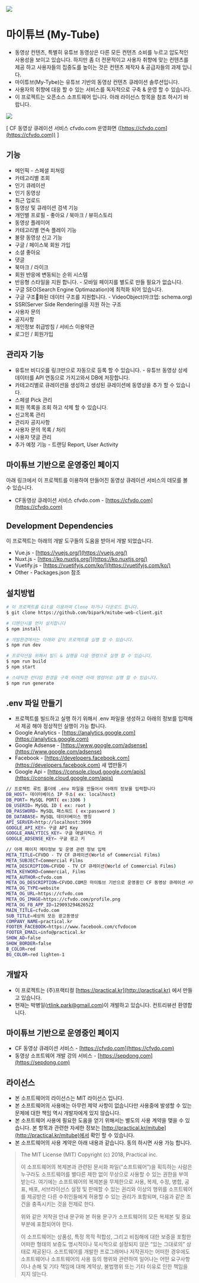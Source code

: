 ![](https://s3.ap-northeast-2.amazonaws.com/rtlink/mitube-icon.png)

# 마이튜브 (My-Tube)

* 동영상 컨텐츠, 특별히 유튜브 동영상은 다른 모든 컨텐츠 소비를 누르고 압도적인 사용성을 보이고 있습니다. 하지만 좀 더 전문적이고 사용자 취향에 맞는 컨텐츠를 제공 하고 사용자들의 집중도를 높이는 것은 컨텐츠 제작자 & 공급자들의 과제 입니다.   
* 마이튜브(My-Tybe)는 유튜브 기반의 동영상 컨텐츠 큐레이션 솔루션입니다.
* 사용자의 취향에 대응 할 수 있는 서비스를 독자적으로 구축 & 운영 할 수 있습니다.
* 이 프로젝트는 오픈소스 소프트웨어 입니다. 아래 라이선스 항목을 참조 하시기 바랍니다.  


![](https://s3.ap-northeast-2.amazonaws.com/rtlink/v1-front.jpg)

[ CF 동영상 큐레이션 서비스 cfvdo.com 운영화면 ([https://cfvdo.com](https://cfvdo.com)) ]

## 기능
* 메인픽 - 스페셜 피쳐링
* 카테고리별 조회
* 인기 큐레이션
* 인기 동영상
* 최근 업로드
* 동영상 및 큐레이션 검색 기능
* 개인별 프로필 - 좋아요 / 북마크 / 뷰히스토리
* 동영상 플레이어
* 카테고리별 연속 플레이 기능
* 불량 동영상 신고 기능
* 구글 / 페이스북 회원 가입
* 소셜 좋아요
* 댓글
* 북마크 / 라이크 
* 회원 반응에 변동되는 순위 시스템
* 반응형 스타일을 지원 합니다. - 모바일 페이지를 별도로 만들 필요가 없습니다.
* 구글 SEO(Search Engine Optimazation)에 최적화 되어 있습니다.
* 구글 구조화된 데이터 구조를 지원합니다. - VideoObject(마크업: schema.org)
* SSR(Server Side Rendering)을 지원 하는 구조
* 사용자 문의
* 공지사항
* 개인정보 취급방침 / 서비스 이용약관
* 로그인 / 회원가입

## 관리자 기능  
* 유튜브 비디오를 링크만으로 자동으로 등록 할 수 있습니다. - 유튜브 동영상 상세 데이터를 API 연동으로 가지고와서 DB에 저장합니다.
* 카테고리별로 큐레이션을 생성하고 생성된 큐레이션에 동영상을 추가 할 수 있습니다.  
* 스페셜 Pick 관리 
* 회원 목록을 조회 하고 삭제 할 수 있습니다.
* 신고목록 관리
* 관리자 공지사항
* 사용자 문의 목록 / 처리
* 사용자 댓글 관리
* 추가 예정 기능 - 트랜딩 Report, User Activity


## 마이튜브 기반으로 운영중인 페이지  
아래 링크에서 이 프로젝트를 이용하여 만들어진 동영상 큐레이션 서비스의 데모를 볼 수 있습니다.

* CF동영상 큐레이션 서비스 cfvdo.com - [https://cfvdo.com](https://cfvdo.com)

## Development Dependencies
이 프로젝트는 아래의 개발 도구들의 도움을 받아서 개발 되었습니다.

* Vue.js - [https://vuejs.org/](https://vuejs.org/)
* Nuxt.js - [https://ko.nuxtjs.org/](https://ko.nuxtjs.org/)
* Vuetify.js - [https://vuetifyjs.com/ko/](https://vuetifyjs.com/ko/)
* Other - Packages.json 참조 


## 설치방법


``` bash
# 이 프로젝트를 Git을 이용하여 Clone 하거나 다운로드 합니다.
$ git clone https://github.com/bipark/mitube-web-client.git

# 디펜던시를 먼저 설치합니다
$ npm install

# 개발환경에서는 아래와 같이 프로젝트를 실행 할 수 있습니다.
$ npm run dev

# 프로덕션을 위해서 빌드 & 실행을 다음 명령으로 실행 할 수 있습니다.
$ npm run build
$ npm start

# 스태틱한 런타임 환경을 구축 하려면 아래 명령어로 실행 할 수 있습니다.
$ npm run generate
```

## .env 파일 만들기
* 프로젝트를 빌드하고 실행 하기 위해서 .env 파일을 생성하고 아래의 정보를 입력해서 제공 해야 정상적인 실행이 가능 합니다.
* Google Analytics - [https://analytics.google.com](https://analytics.google.com)
* Google Adsense - [https://www.google.com/adsense](https://www.google.com/adsense)
* Facebook - [https://developers.facebook.com](https://developers.facebook.com) 새 앱만들기
* Google Api - [https://console.cloud.google.com/apis](https://console.cloud.google.com/apis)

``` bash
// 프로젝트 루트 폴더에 .env 파일을 만들어서 아래의 정보를 입력합니다 
DB_HOST= 데이터베이스 IP 주소( ex: localhost)
DB_PORT= MySQL PORT( ex:3306 )
DB_USERID= MySQL ID ( ex: root )
DB_PASSWORD= MySQL 패스워드 ( ex:password )
DB_DATABASE= MySQL 데이터베이스 명칭
API_SERVER=http://localhost:3999
GOOGLE_API_KEY= 구글 API Key
GOOGLE_ANALYTICS_KEY= 구글 애낼리틱스 키
GOOGLE_ADSENSE_KEY= 구글 광고 키

// 아래 패이지 메타정보 및 운영 관련 정보 입력
META_TITLE=CFVDO - TV CF 큐레이션(World of Commercial Films)
META_SUBJECT=Commercial Films
META_DESCRIPTION=CFVDO - TV CF 큐레이션(World of Commercial Films)
META_KEYWORD=Commercial, Films
META_AUTHOR=cfvdo.com
META_OG_DESCRIPTION=CFVDO.COM은 마이튜브 기반으로 운영중인 CF 동영상 큐레이션 서비스입니다.
META_OG_TYPE=website
META_OG_URL=https://cfvdo.com
META_OG_IMAGE=https://cfvdo.com/profile.png
META_OG_FB_APP_ID=129093294626522
MAIN_TITLE=cfvdo.com
SUB_TITLE=세상의 모든 광고동영상
COMPANY_NAME=practical.kr
FOOTER_FACEBOOK=https://www.facebook.com/cfvdocom
FOOTER_EMAIL=info@practical.kr
SHOW_AD=false
SHOW_BORDER=false
B_COLOR=red
BG_COLOR=red lighten-1
```

## 개발자
* 이 프로젝트는 (주)프랙티컬 [https://practical.kr](http://practical.kr) 에서 만들고 있습니다.
* 현재는 박병일(rtlink.park@gmail.com)이 개발하고 있습니다. 컨트리뷰션 환영합니다. 

## 마이튜브 기반으로 운영중인 페이지
* CF 동영상 큐레이션 서비스 - [https://cfvdo.com](https://cfvdo.com)
* 동영상 소프트웨어 개발 강의 서비스 - [https://sepdong.com](https://sepdong.com)


## 라이선스 
* 본 소프트웨어의 라이선스는 MIT 라이선스 입니다.
* 본 소프트웨어의 사용에는 아무런 제약 사항이 없습니다만 사용중에 발생할 수 있는 문제에 대한 책임 역시 개발자에게 있지 않습니다.
* 본 소프트웨어 사용에 필요한 도움을 얻기 위해서는 별도의 사용 계약을 맺을 수 있습니다. 본 항목과 관련한 자세한 정보는 [http://practical.kr/mitube](http://practical.kr/mitube)에서 확인 할 수 있습니다.
* 본 소프트웨어의 사용 계약은 아래 내용과 같습니다. 동의 하시면 사용 가능 합니다. 

> The MIT License (MIT) Copyright (c) 2018, Practical inc.
>
>이 소프트웨어의 복제본과 관련된 문서화 파일(“소프트웨어”)을 획득하는 사람은 누구라도 소프트웨어를 별다른 제한 없이 무상으로 사용할 수 있는 권한을 부여 받는다. 여기에는 소프트웨어의 복제본을 무제한으로 사용, 복제, 수정, 병합, 공표, 배포, 서브라이선스 설정 및 판매할 수 있는 권리와 이상의 행위를 소프트웨어를 제공받은 다른 수취인들에게 허용할 수 있는 권리가 포함되며, 다음과 같은 조건을 충족시키는 것을 전제로 한다. 
>
>위와 같은 저작권 안내 문구와 본 허용 문구가 소프트웨어의 모든 복제본 및 중요 부분에 포함되어야 한다. 
>
>이 소프트웨어는 상품성, 특정 목적 적합성, 그리고 비침해에 대한 보증을 포함한 어떠한 형태의 보증도 명시적이나 묵시적으로 설정되지 않은 “있는 그대로의” 상태로 제공된다. 소프트웨어를 개발한 프로그래머나 저작권자는 어떠한 경우에도 소프트웨어나 소프트웨어의 사용 등의 행위와 관련하여 일어나는 어떤 요구사항이나 손해 및 기타 책임에 대해 계약상, 불법행위 또는 기타 이유로 인한 책임을 지지 않는다. 
